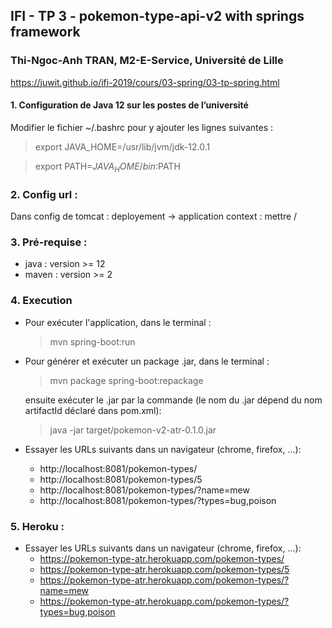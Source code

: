 ## IFI - TP 3 - pokemon-type-api-v2 with springs framework

### Thi-Ngoc-Anh TRAN, M2-E-Service, Université de Lille

https://juwit.github.io/ifi-2019/cours/03-spring/03-tp-spring.html

#### 1. Configuration de Java 12 sur les postes de l’université
Modifier le fichier ~/.bashrc pour y ajouter les lignes suivantes :

> export JAVA_HOME=/usr/lib/jvm/jdk-12.0.1

> export PATH=$JAVA_HOME/bin:$PATH

### 2. Config url :
Dans config de tomcat : deployement -> application context : mettre /

### 3. Pré-requise : 
- java : version >= 12
- maven : version >= 2

### 4. Execution
- Pour exécuter l'application, dans le terminal :

    > mvn spring-boot:run

- Pour générer et exécuter un package .jar, dans le terminal :

    > mvn package spring-boot:repackage

    ensuite exécuter le .jar par la commande (le nom du .jar dépend du nom artifactId déclaré dans pom.xml):

    > java -jar target/pokemon-v2-atr-0.1.0.jar

- Essayer les URLs suivants dans un navigateur (chrome, firefox, ...):
    + http://localhost:8081/pokemon-types/
    + http://localhost:8081/pokemon-types/5
    + http://localhost:8081/pokemon-types/?name=mew
    + http://localhost:8081/pokemon-types/?types=bug,poison
   
### 5. Heroku  : 
- Essayer les URLs suivants dans un navigateur (chrome, firefox, ...):
    + https://pokemon-type-atr.herokuapp.com/pokemon-types/
    + https://pokemon-type-atr.herokuapp.com/pokemon-types/5
    + https://pokemon-type-atr.herokuapp.com/pokemon-types/?name=mew
    + https://pokemon-type-atr.herokuapp.com/pokemon-types/?types=bug,poison